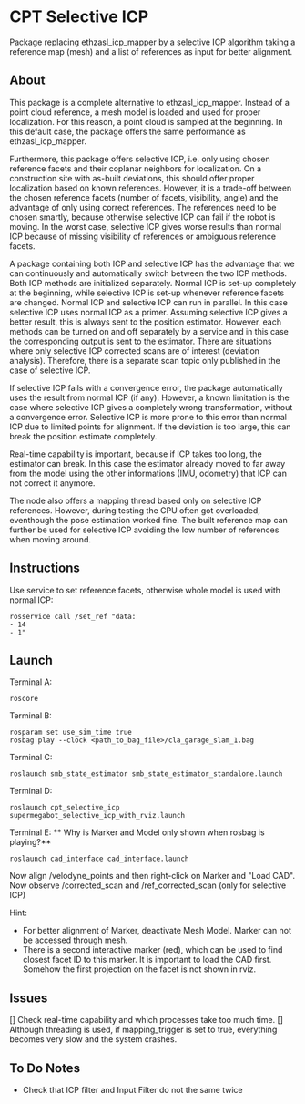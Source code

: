 # CPT Selective ICP

Package replacing ethzasl_icp_mapper by a selective ICP algorithm taking a reference map (mesh) and a list of references as input for better alignment.

## About

This package is a complete alternative to ethzasl_icp_mapper. Instead of a point cloud reference, a mesh model is loaded and used for proper localization. For this reason, a point cloud is sampled at the beginning. In this default case, the package offers the same performance as ethzasl_icp_mapper.

Furthermore, this package offers selective ICP, i.e. only using chosen reference facets and their coplanar neighbors for localization. On a construction site with as-built deviations, this should offer proper localization based on known references. However, it is a trade-off between the chosen reference facets (number of facets, visibility, angle) and the advantage of only using correct references. The references need to be chosen smartly, because otherwise selective ICP can fail if the robot is moving. In the worst case, selective ICP gives worse results than normal ICP because of missing visibility of references or ambiguous reference facets. 

A package containing both ICP and selective ICP has the advantage that we can continuously and automatically switch between the two ICP methods. Both ICP methods are initialized separately. Normal ICP is set-up completely at the beginning, while selective ICP is set-up whenever reference facets are changed. Normal ICP and selective ICP can run in parallel. In this case selective ICP uses normal ICP as a primer. Assuming selective ICP gives a better result, this is always sent to the position estimator. However, each methods can be turned on and off separately by a service and in this case the corresponding output is sent to the estimator.
There are situations where only selective ICP corrected scans are of interest (deviation analysis). Therefore, there is a separate scan topic only published in the case of selective ICP. 

If selective ICP fails with a convergence error, the package automatically uses the result from normal ICP (if any). However, a known limitation is the case where selective ICP gives a completely wrong transformation, without a convergence error. Selective ICP is more prone to this error than normal ICP due to limited points for alignment. If the deviation is too large, this can break the position estimate completely.

Real-time capability is important, because if ICP takes too long, the estimator can break. In this case the estimator already moved to far away from the model using the other informations (IMU, odometry) that ICP can not correct it anymore.

The node also offers a mapping thread based only on selective ICP references. However, during testing the CPU often got overloaded, eventhough the pose estimation worked fine. The built reference map can further be used for selective ICP avoiding the low number of references when moving around.

## Instructions

Use service to set reference facets, otherwise whole model is used with normal ICP:
```
rosservice call /set_ref "data:
- 14
- 1"
```

## Launch

Terminal A:
```
roscore
```

Terminal B:

```
rosparam set use_sim_time true
rosbag play --clock <path_to_bag_file>/cla_garage_slam_1.bag
```

Terminal C:

```
roslaunch smb_state_estimator smb_state_estimator_standalone.launch
```

Terminal D:

```
roslaunch cpt_selective_icp supermegabot_selective_icp_with_rviz.launch
```

Terminal E:
** Why is Marker and Model only shown when rosbag is playing?**

```
roslaunch cad_interface cad_interface.launch
```

Now align /velodyne_points and then right-click on Marker and "Load CAD".
Now observe /corrected_scan and /ref_corrected_scan (only for selective ICP)

Hint:
- For better alignment of Marker, deactivate Mesh Model. Marker can not be accessed through mesh.
- There is a second interactive marker (red), which can be used to find closest facet ID to this marker. It is important to load the CAD first. Somehow the first projection on the facet is not shown in rviz.

## Issues

[] Check real-time capability and which processes take too much time.
[] Although threading is used, if mapping_trigger is set to true, everything becomes very slow and the system crashes.

## To Do Notes

- Check that ICP filter and Input Filter do not the same twice
